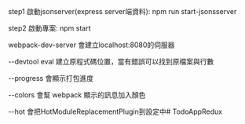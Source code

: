 step1 啟動jsonserver(express server端資料): npm run start-jsonsserver

step2 啟動專案: npm start

webpack-dev-server 會建立localhost:8080的伺服器

 --devtool eval 建立原程式碼位置，當有錯誤可以找到原檔案與行數

 --progress 會顯示打包進度

 --colors 會幫 webpack 顯示的訊息加入顏色
 
 --hot 會把HotModuleReplacementPlugin到設定中# TodoAppRedux
